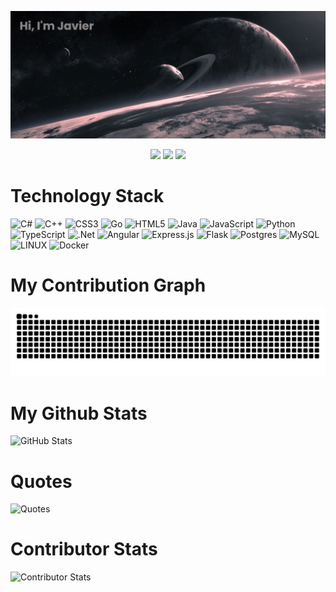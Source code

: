 <p align="center"></p align="center">

<!-- Banner -->
<img src="https://github.com/JJONK19/JJONK19/blob/main/img/banner.png" />

<p align="center">
 
 <img src="https://badges.pufler.dev/visits/JJONK19/JJONK19"/> 
 <img src="https://badges.pufler.dev/repos/JJONK19"/>
 <img src="https://badges.pufler.dev/commits/monthly/JJONK19" />

</p>

# Technology Stack

![C#](https://img.shields.io/badge/c%23-%23239120.svg?style=for-the-badge&logo=c-sharp&logoColor=white)
![C++](https://img.shields.io/badge/c++-%2300599C.svg?style=for-the-badge&logo=c%2B%2B&logoColor=white)
![CSS3](https://img.shields.io/badge/css3-%231572B6.svg?style=for-the-badge&logo=css3&logoColor=white)
![Go](https://img.shields.io/badge/go-%2300ADD8.svg?style=for-the-badge&logo=go&logoColor=white)
![HTML5](https://img.shields.io/badge/html5-%23E34F26.svg?style=for-the-badge&logo=html5&logoColor=white)
![Java](https://img.shields.io/badge/java-%23ED8B00.svg?style=for-the-badge&logo=java&logoColor=white)
![JavaScript](https://img.shields.io/badge/javascript-%23323330.svg?style=for-the-badge&logo=javascript&logoColor=%23F7DF1E)
![Python](https://img.shields.io/badge/python-3670A0?style=for-the-badge&logo=python&logoColor=ffdd54)
![TypeScript](https://img.shields.io/badge/typescript-%23007ACC.svg?style=for-the-badge&logo=typescript&logoColor=white)
![.Net](https://img.shields.io/badge/.NET-5C2D91?style=for-the-badge&logo=.net&logoColor=white)
![Angular](https://img.shields.io/badge/angular-%23DD0031.svg?style=for-the-badge&logo=angular&logoColor=white)
![Express.js](https://img.shields.io/badge/express.js-%23404d59.svg?style=for-the-badge&logo=express&logoColor=%2361DAFB)
![Flask](https://img.shields.io/badge/flask-%23000.svg?style=for-the-badge&logo=flask&logoColor=white)
![Postgres](https://img.shields.io/badge/postgres-%23316192.svg?style=for-the-badge&logo=postgresql&logoColor=white)
![MySQL](https://img.shields.io/badge/mysql-%2300f.svg?style=for-the-badge&logo=mysql&logoColor=white)
![LINUX](https://img.shields.io/badge/Linux-FCC624?style=for-the-badge&logo=linux&logoColor=black)
![Docker](https://img.shields.io/badge/docker-%230db7ed.svg?style=for-the-badge&logo=docker&logoColor=white)

# My Contribution Graph

![GitHub Contribution Graph](https://raw.githubusercontent.com/rfyiamcool/rfyiamcool/output/github-contribution-grid-snake.svg)

# My Github Stats
![GitHub Stats](https://github-readme-stats.vercel.app/api?username=JJONK19&theme=dark&hide_border=false&include_all_commits=false&count_private=false)

# Quotes
![Quotes](https://quotes-github-readme.vercel.app/api?type=horizontal&theme=tokyonight)

# Contributor Stats
![Contributor Stats](https://github-contributor-stats.vercel.app/api?username=JJONK19&limit=5&theme=tokyonight&combine_all_yearly_contributions=true)
